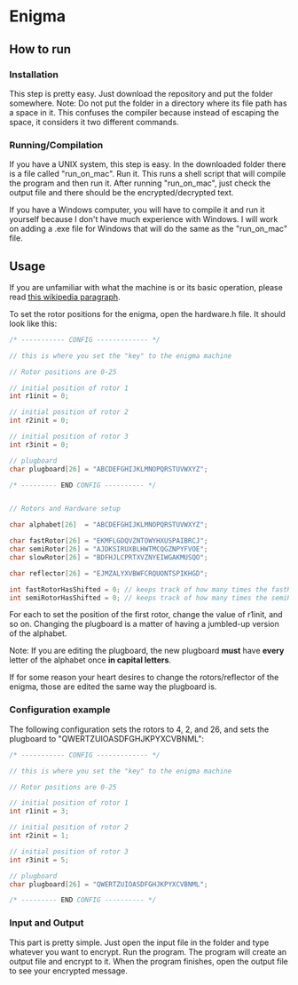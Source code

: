 # Enigma
## How to run
### Installation
This step is pretty easy. Just download the repository and put the folder somewhere.
Note: Do not put the folder in a directory where its file path has a space in it. This confuses the compiler because instead of escaping the space, it considers it two different commands.

### Running/Compilation
If you have a UNIX system, this step is easy. In the downloaded folder there is a file called "run_on_mac". Run it. This runs a shell script that will compile the program and then run it. After running "run_on_mac", just check the output file and there should be the encrypted/decrypted text.

If you have a Windows computer, you will have to compile it and run it yourself because I don't have much experience with Windows. I will work on adding a .exe file for Windows that will do the same as the "run_on_mac" file.

## Usage
If you are unfamiliar with what the machine is or its basic operation, please read [this wikipedia paragraph](https://en.wikipedia.org/wiki/Enigma_machine#Basic_operation).

To set the rotor positions for the enigma, open the hardware.h file. It should look like this:
```c
/* ----------- CONFIG ------------- */

// this is where you set the "key" to the enigma machine

// Rotor positions are 0-25

// initial position of rotor 1
int r1init = 0;

// initial position of rotor 2
int r2init = 0;

// initial position of rotor 3
int r3init = 0;

// plugboard
char plugboard[26] = "ABCDEFGHIJKLMNOPQRSTUVWXYZ";

/* --------- END CONFIG ---------- */


// Rotors and Hardware setup

char alphabet[26]  = "ABCDEFGHIJKLMNOPQRSTUVWXYZ";

char fastRotor[26] = "EKMFLGDQVZNTOWYHXUSPAIBRCJ";
char semiRotor[26] = "AJDKSIRUXBLHWTMCQGZNPYFVOE";
char slowRotor[26] = "BDFHJLCPRTXVZNYEIWGAKMUSQO";

char reflector[26] = "EJMZALYXVBWFCRQUONTSPIKHGD";

int fastRotorHasShifted = 0; // keeps track of how many times the fastRotor has been shifted
int semiRotorHasShifted = 0; // keeps track of how many times the semiRotor has been shifted
```
For each to set the position of the first rotor, change the value of r1init, and so on.
Changing the plugboard is a matter of having a jumbled-up version of the alphabet. 

Note: If you are editing the plugboard, the new plugboard **must** have **every** letter of the alphabet once **in capital letters**.

If for some reason your heart desires to change the rotors/reflector of the enigma, those are edited the same way the plugboard is.

### Configuration example
The following configuration sets the rotors to 4, 2, and 26, and sets the plugboard to "QWERTZUIOASDFGHJKPYXCVBNML":
```c
/* ----------- CONFIG ------------- */

// this is where you set the "key" to the enigma machine

// Rotor positions are 0-25

// initial position of rotor 1
int r1init = 3;

// initial position of rotor 2
int r2init = 1;

// initial position of rotor 3
int r3init = 5;

// plugboard
char plugboard[26] = "QWERTZUIOASDFGHJKPYXCVBNML";

/* --------- END CONFIG ---------- */
```

### Input and Output
This part is pretty simple. Just open the input file in the folder and type whatever you want to encrypt. Run the program. The program will create an output file and encrypt to it. When the program finishes, open the output file to see your encrypted message.

